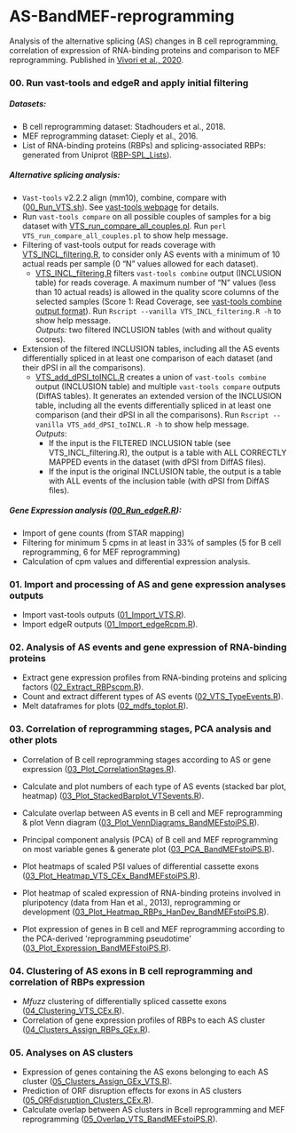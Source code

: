 # AS-BandMEF-reprogramming
Analysis of the alternative splicing (AS) changes in B cell reprogramming, correlation of expression of RNA-binding proteins and comparison to MEF reprogramming.
Published in [Vivori et al., 2020](https://www.biorxiv.org/content/10.1101/2020.09.17.299867v1).

### 00. Run vast-tools and edgeR and apply initial filtering
##### Datasets:
  - B cell reprogramming dataset: Stadhouders et al., 2018.
  - MEF reprogramming dataset: Cieply et al., 2016.
  - List of RNA-binding proteins (RBPs) and splicing-associated RBPs: generated from Uniprot ([RBP-SPL_Lists](https://github.com/cvivori/AS-BandMEF-reprogramming/tree/master/RBP-SPL_Lists)).
  
##### Alternative splicing analysis:
  - `Vast-tools` v2.2.2 align (mm10), combine, compare with ([00_Run_VTS.sh](00_Run_VTS.sh)). See [vast-tools webpage](https://github.com/vastgroup/vast-tools) for details.
  - Run `vast-tools compare` on all possible couples of samples for a big dataset with [VTS_run_compare_all_couples.pl](https://github.com/cvivori/AS-BandMEF-reprogramming/blob/master/00_VTS_Scripts/VTS_run_compare_all_couples.pl). Run `perl VTS_run_compare_all_couples.pl` to show help message.
  - Filtering of vast-tools output for reads coverage with [VTS_INCL_filtering.R](https://github.com/cvivori/AS-BandMEF-reprogramming/blob/master/00_VTS_Scripts/VTS_INCL_filtering.R), to consider only AS events with a minimum of 10 actual reads per sample (0 “N” values allowed for each dataset).  
    - [VTS_INCL_filtering.R](https://github.com/cvivori/AS-BandMEF-reprogramming/blob/master/00_VTS_Scripts/VTS_INCL_filtering.R) filters `vast-tools combine` output (INCLUSION table) for reads coverage. A maximum number of “N” values (less than 10 actual reads) is allowed in the quality score columns of the selected samples (Score 1: Read Coverage, see [vast-tools combine output format](https://github.com/vastgroup/vast-tools#combine-output-format)). Run `Rscript --vanilla VTS_INCL_filtering.R -h` to show help message.  
    *Outputs:* two filtered INCLUSION tables (with and without quality scores).
  - Extension of the filtered INCLUSION tables, including all the AS events differentially spliced in at least one comparison of each dataset (and their dPSI in all the comparisons).  
    - [VTS_add_dPSI_toINCL.R](https://github.com/cvivori/AS-BandMEF-reprogramming/blob/master/00_VTS_Scripts/VTS_add_dPSI_toINCL.R) creates a union of `vast-tools combine` output (INCLUSION table) and multiple `vast-tools compare` outputs (DiffAS tables). It generates an extended version of the INCLUSION table, including all the events differentially spliced in at least one comparison (and their dPSI in all the comparisons). Run `Rscript --vanilla VTS_add_dPSI_toINCL.R -h` to show help message.  
    *Outputs*: 
        - If the input is the FILTERED INCLUSION table (see VTS_INCL_filtering.R), the output is a table with ALL CORRECTLY MAPPED events in the dataset (with dPSI from DiffAS files). 
        - If the input is the original INCLUSION table, the output is a table with ALL events of the inclusion table (with dPSI from DiffAS files).

##### Gene Expression analysis ([00_Run_edgeR.R](00_Run_edgeR.R)):
  - Import of gene counts (from STAR mapping) 
  - Filtering for minimum 5 cpms in at least in 33% of samples (5 for B cell reprogramming, 6 for MEF reprogramming)
  - Calculation of cpm values and differential expression analysis.

### 01. Import and processing of AS and gene expression analyses outputs
- Import vast-tools outputs ([01_Import_VTS.R](01_Import_VTS.R)).
- Import edgeR outputs ([01_Import_edgeRcpm.R](01_Import_edgeRcpm.R)).

### 02. Analysis of AS events and gene expression of RNA-binding proteins
- Extract gene expression profiles from RNA-binding proteins and splicing factors ([02_Extract_RBPscpm.R](02_Extract_RBPscpm.R)).
- Count and extract different types of AS events ([02_VTS_TypeEvents.R](02_VTS_TypeEvents.R)).
- Melt dataframes for plots ([02_mdfs_toplot.R](02_mdfs_toplot.R)).

### 03. Correlation of reprogramming stages, PCA analysis and other plots
- Correlation of B cell reprogramming stages according to AS or gene expression ([03_Plot_CorrelationStages.R](03_Plot_CorrelationStages.R)).
- Calculate and plot numbers of each type of AS events (stacked bar plot, heatmap) ([03_Plot_StackedBarplot_VTSevents.R](03_Plot_StackedBarplot_VTSevents.R)).
- Calculate overlap between AS events in B cell and MEF reprogramming & plot Venn diagram ([03_Plot_VennDiagrams_BandMEFstoiPS.R](03_Plot_VennDiagrams_BandMEFstoiPS.R)).
- Principal component analysis (PCA) of B cell and MEF reprogramming on most variable genes & generate plot ([03_PCA_BandMEFstoiPS.R](03_PCA_BandMEFstoiPS.R)).
- Plot heatmaps of scaled PSI values of differential cassette exons ([03_Plot_Heatmap_VTS_CEx_BandMEFstoiPS.R](03_Plot_Heatmap_VTS_CEx_BandMEFstoiPS.R)).

- Plot heatmap of scaled expression of RNA-binding proteins involved in pluripotency (data from Han et al., 2013), reprogramming or development ([03_Plot_Heatmap_RBPs_HanDev_BandMEFstoiPS.R](03_Plot_Heatmap_RBPs_HanDev_BandMEFstoiPS.R)).
- Plot expression of genes in B cell and MEF reprogramming according to the PCA-derived 'reprogramming pseudotime' ([03_Plot_Expression_BandMEFstoiPS.R](03_Plot_Expression_BandMEFstoiPS.R)).

### 04. Clustering of AS exons in B cell reprogramming and correlation of RBPs expression
- _Mfuzz_ clustering of differentially spliced cassette exons ([04_Clustering_VTS_CEx.R](04_Clustering_VTS_CEx.R)).
- Correlation of gene expression profiles of RBPs to each AS cluster ([04_Clusters_Assign_RBPs_GEx.R](04_Clusters_Assign_RBPs_GEx.R)).

### 05. Analyses on AS clusters
- Expression of genes containing the AS exons belonging to each AS cluster ([05_Clusters_Assign_GEx_VTS.R](05_Clusters_Assign_GEx_VTS.R)).
- Prediction of ORF disruption effects for exons in AS clusters ([05_ORFdisruption_Clusters_CEx.R](05_ORFdisruption_Clusters_CEx.R)).
- Calculate overlap between AS clusters in Bcell reprogramming and MEF reprogramming ([05_Overlap_VTS_BandMEFstoiPS.R](05_Overlap_VTS_BandMEFstoiPS.R)).
